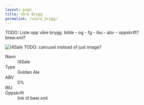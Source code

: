 ```yaml
---
layout: page
title: Våre Brygg
permalink: /vaare_brygg/
---
```


TODO: Liste opp våre brygg. bilde - og - fg - ibu - abv - oppskrift? brew.xml?

<img src="{{ site.baseurl }}assets/beers/not4sale.png" title="!4Sale" class="profile">
TODO: carousel instead of just image?

<dl class="dl-horizontal">
  <dt>Navn</dt>
  <dd>!4Sale</dd>
  <dt>Type</dt>
  <dd>Golden Ale</dd>
  <dt>ABV</dt>
  <dd>5%</dd>
  <dt>IBU</dt>
  <dd></dd>
  <dt>Oppskrift</dt>
  <dd>link til beer.xml</dd>
</dl>

